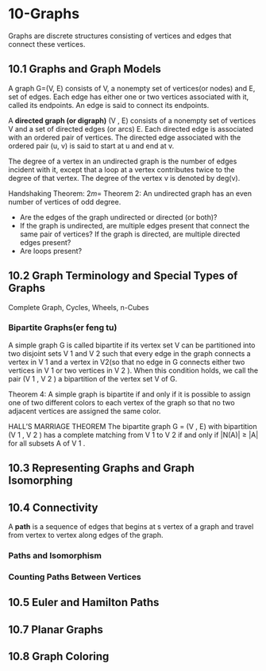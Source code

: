 # 10-Graphs
Graphs are discrete structures consisting of vertices and edges that connect
these vertices.

## 10.1 Graphs and Graph Models
A graph G=(V, E) consists of V, a nonempty set of vertices(or nodes) and E, set 
of edges. Each edge has either one or two vertices associated with it,
called its endpoints. An edge is said to connect its endpoints.

A **directed graph (or digraph)** (V , E) consists of a nonempty set of vertices V 
and a set of directed edges (or arcs) E. Each directed edge is associated with
an ordered pair of vertices. The directed edge associated with the ordered pair 
(u, v) is said to start at u and end at v.

The degree of a vertex in an undirected graph is the number of edges incident 
with it, except that a loop at a vertex contributes twice to the degree of that
vertex. The degree of the vertex v is denoted by deg(v).

Handshaking Theorem:
$2m=$
Theorem 2: An undirected graph has an even number of vertices of odd degree.
+ Are the edges of the graph undirected or directed (or both)?
+ If the graph is undirected, are multiple edges present that connect the same pair of vertices?
If the graph is directed, are multiple directed edges present?
+ Are loops present?

## 10.2 Graph Terminology and Special Types of Graphs
Complete Graph, Cycles, Wheels, n-Cubes

### Bipartite Graphs(er feng tu)
A simple graph G is called bipartite if its vertex set V can be partitioned into
two disjoint sets V 1 and V 2 such that every edge in the graph connects a 
vertex in V 1 and a vertex in V2(so that no edge in G connects either two 
vertices in V 1 or two vertices in V 2 ). When this condition holds, we call the
 pair (V 1 , V 2 ) a bipartition of the vertex set V of G.


Theorem 4:
A simple graph is bipartite if and only if it is possible to assign one of two 
different colors to each vertex of the graph so that no two adjacent vertices 
are assigned the same color.

HALL’S MARRIAGE THEOREM The bipartite graph G = (V , E) with bipartition
(V 1 , V 2 ) has a complete matching from V 1 to V 2 if and only if |N(A)| ≥ |A| for all subsets
A of V 1 .
## 10.3 Representing Graphs and Graph Isomorphing
## 10.4 Connectivity

A **path** is a sequence of edges that begins at s vertex of a graph and travel 
from vertex to vertex along edges of the graph.


### Paths and Isomorphism

### Counting Paths Between Vertices

## 10.5 Euler and Hamilton Paths

## 10.7 Planar Graphs

## 10.8 Graph Coloring
